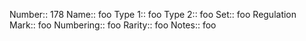 Number:: 178
Name:: foo
Type 1:: foo
Type 2:: foo
Set:: foo
Regulation Mark:: foo
Numbering:: foo
Rarity:: foo
Notes:: foo

